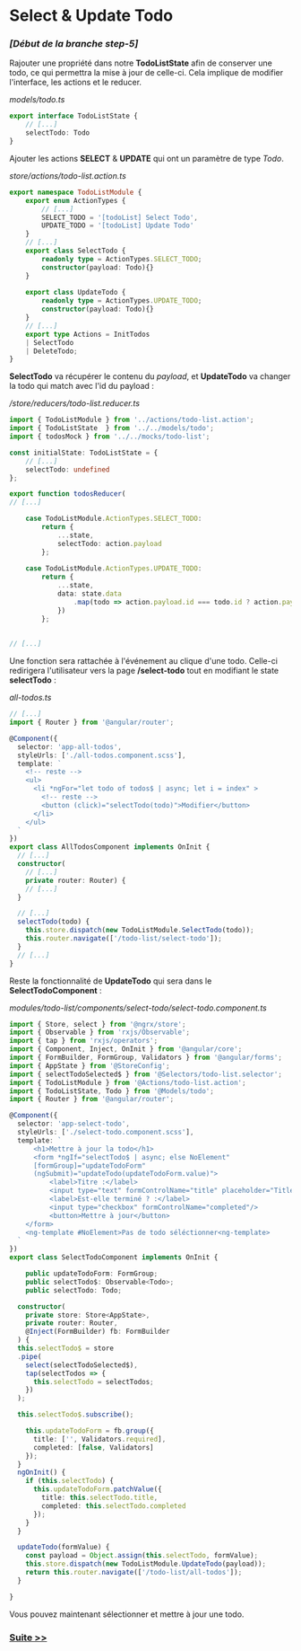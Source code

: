 # Select & Update Todo

### *[Début de la branche step-5]*

Rajouter une propriété dans notre **TodoListState** afin de conserver une todo, ce qui permettra la mise à jour de celle-ci. 
Cela implique de modifier l'interface, les actions et le reducer.

*models/todo.ts*
```typescript
export interface TodoListState {
	// [...]
	selectTodo: Todo
}
```
Ajouter les actions **SELECT** & **UPDATE** qui ont un paramètre de type *Todo*.

*store/actions/todo-list.action.ts*
```typescript
export namespace TodoListModule {
	export enum ActionTypes {
		// [...]
		SELECT_TODO = '[todoList] Select Todo',
		UPDATE_TODO = '[todoList] Update Todo'
	}
	// [...]
	export class SelectTodo {
		readonly type = ActionTypes.SELECT_TODO;
		constructor(payload: Todo){}
	}
	
	export class UpdateTodo {
		readonly type = ActionTypes.UPDATE_TODO;
		constructor(payload: Todo){}
	}
	// [...]
	export type Actions = InitTodos
	| SelectTodo
	| DeleteTodo;
}
```
**SelectTodo** va récupérer le contenu du *payload*, et **UpdateTodo** va changer la todo qui match avec l'id du payload :

*/store/reducers/todo-list.reducer.ts*
```typescript
import { TodoListModule } from '../actions/todo-list.action';
import { TodoListState  } from '../../models/todo';
import { todosMock } from '../../mocks/todo-list';

const initialState: TodoListState = {
	// [...]
	selectTodo: undefined
};

export function todosReducer(
// [...]

    case TodoListModule.ActionTypes.SELECT_TODO:
	    return {
			...state,
			selectTodo: action.payload
		};
		
	case TodoListModule.ActionTypes.UPDATE_TODO:
	    return {
			...state,
			data: state.data
                .map(todo => action.payload.id === todo.id ? action.payload : todo)
			})
		};
	
		
// [...]      
```
Une fonction sera rattachée à l'événement au clique d'une todo.
Celle-ci redirigera l'utilisateur vers la page **/select-todo** tout en modifiant le state **selectTodo** :

*all-todos.ts*
```typescript
// [...]
import { Router } from '@angular/router';

@Component({
  selector: 'app-all-todos',
  styleUrls: ['./all-todos.component.scss'],
  template: `
    <!-- reste -->
    <ul>
      <li *ngFor="let todo of todos$ | async; let i = index" >
        <!-- reste -->
        <button (click)="selectTodo(todo)">Modifier</button>
      </li>
    </ul>
  `
})
export class AllTodosComponent implements OnInit {
  // [...]
  constructor(
	// [...]
    private router: Router) {
    // [...]
  }

  // [...]
  selectTodo(todo) {
    this.store.dispatch(new TodoListModule.SelectTodo(todo));
    this.router.navigate(['/todo-list/select-todo']);
  }
  // [...]
}
```
Reste la fonctionnalité de **UpdateTodo** qui sera dans le **SelectTodoComponent** :

 *modules/todo-list/components/select-todo/select-todo.component.ts*  
```typescript
import { Store, select } from '@ngrx/store';
import { Observable } from 'rxjs/Observable';
import { tap } from 'rxjs/operators';
import { Component, Inject, OnInit } from '@angular/core';
import { FormBuilder, FormGroup, Validators } from '@angular/forms';
import { AppState } from '@StoreConfig';
import { selectTodoSelected$ } from '@Selectors/todo-list.selector';
import { TodoListModule } from '@Actions/todo-list.action';
import { TodoListState, Todo } from '@Models/todo';
import { Router } from '@angular/router';

@Component({
  selector: 'app-select-todo',
  styleUrls: ['./select-todo.component.scss'],
  template: `
      <h1>Mettre à jour la todo</h1>
      <form *ngIf="selectTodo$ | async; else NoElement"
      [formGroup]="updateTodoForm"
      (ngSubmit)="updateTodo(updateTodoForm.value)">
          <label>Titre :</label>
          <input type="text" formControlName="title" placeholder="Title"/>
          <label>Est-elle terminé ? :</label>
          <input type="checkbox" formControlName="completed"/>
          <button>Mettre à jour</button>
    </form>
    <ng-template #NoElement>Pas de todo séléctionner<ng-template>
  `
})
export class SelectTodoComponent implements OnInit {

    public updateTodoForm: FormGroup;
    public selectTodo$: Observable<Todo>;
    public selectTodo: Todo;

  constructor(
    private store: Store<AppState>,
    private router: Router,
    @Inject(FormBuilder) fb: FormBuilder
  ) {
  this.selectTodo$ = store
  .pipe(
    select(selectTodoSelected$),
    tap(selectTodos => {
      this.selectTodo = selectTodos;
    })
  );

  this.selectTodo$.subscribe();

    this.updateTodoForm = fb.group({
      title: ['', Validators.required],
      completed: [false, Validators]
    });
  }
  ngOnInit() {
    if (this.selectTodo) {
      this.updateTodoForm.patchValue({
        title: this.selectTodo.title,
        completed: this.selectTodo.completed
      });
    }
  }

  updateTodo(formValue) {
    const payload = Object.assign(this.selectTodo, formValue);
    this.store.dispatch(new TodoListModule.UpdateTodo(payload));
    return this.router.navigate(['/todo-list/all-todos']);
  }

}

```
Vous pouvez maintenant sélectionner et mettre à jour une todo.

### [Suite >>](https://github.com/fausfore/ngrx-french-guide/blob/master/documentations/step-6.md)

<!--stackedit_data:
eyJoaXN0b3J5IjpbMTkzNTY4MTA5NCwtMjUwMDk0OTc5XX0=
-->